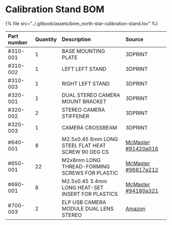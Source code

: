 # Calibration Stand BOM



{% file src="../.gitbook/assets/bom\_north-star-calibration-stand.tsv" %}

| Part number | Quantity | Description | Source |
| :--- | :--- | :--- | :--- |
| \#310-001 | 1 | BASE MOUNTING PLATE | 3DPRINT |
| \#310-002 | 1 | LEFT LEFT STAND | 3DPRINT |
| \#310-003 | 1 | RIGHT LEFT STAND | 3DPRINT |
| \#320-001 | 1 | DUAL STEREO CAMERA MOUNT BRACKET | 3DPRINT |
| \#320-002 | 2 | STEREO CAMERA STIFFENER | 3DPRINT |
| \#320-003 | 1 | CAMERA CROSSBEAM | 3DPRINT |
| \#640-001 | 8 | M2.5x0.45 6mm LONG STEEL FLAT HEAT SCREW 90 DEG CS | [McMaster \#91420a016](https://www.mcmaster.com/91420a016) |
| \#650-001 | 22 | M2x8mm LONG THREAD-FORMING SCREWS FOR PLASTIC | [McMaster \#96817a212](https://www.mcmaster.com/96817a212) |
| \#690-001 | 8 | M2.5x0.45  3.4mm LONG HEAT-SET INSERT FOR PLASTICS | [McMaster \#94180a321](https://www.mcmaster.com/94180a321) |
| \#700-003 | 2 | ELP USB CAMERA MODULE DUAL LENS STEREO | [Amazon](https://www.amazon.com/ELP-Industrial-Application-Synchronized-ELP-960P2CAM-V90-VC/dp/B078TDLHCP/) |

